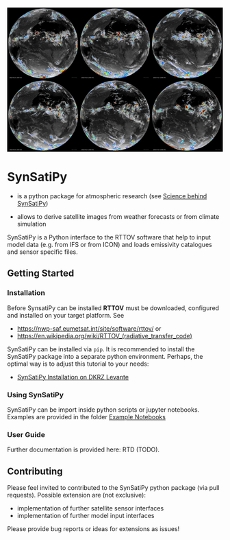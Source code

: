 ![](docs/images/btmovie.jpg)

# SynSatiPy

- is a python package for atmospheric research (see [Science behind SynSatiPy](docs/Science-behind-SynSatiPy.md))

- allows to derive satellite images from weather forecasts or from climate simulation

SynSatiPy is a Python interface to the RTTOV software that help to input model data (e.g. from IFS or from ICON) and loads emissivity catalogues and sensor specific files.

## Getting Started

### Installation

Before SynsatiPy can be installed **RTTOV** must be downloaded, configured and installed on your target platform. See 
- https://nwp-saf.eumetsat.int/site/software/rttov/ or
- https://en.wikipedia.org/wiki/RTTOV_(radiative_transfer_code)

SynSatiPy can be installed via `pip`. It is recommended to install the SynSatiPy package into a separate python environment. Perhaps, the optimal way is to adjust this tutorial to your needs:
- [SynSatiPy Installation on DKRZ Levante](docs/Installation_on_Levante.md)

### Using SynSatiPy
SynSatiPy can be import inside python scripts or jupyter notebooks. Examples are provided in the folder [Example Notebooks](docs/examples/) 

### User Guide
Further documentation is provided here: RTD (TODO).

## Contributing
Please feel invited to contributed to the SynSatiPy python package (via pull requests). Possible extension are (not exclusive):
- implementation of further satellite sensor interfaces
- implementation of further model input interfaces

Please provide bug reports or ideas for extensions as issues!


